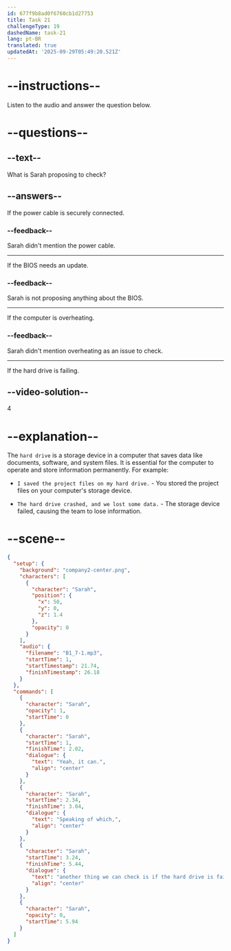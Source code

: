 ```yaml
---
id: 677f9b8ad0f6760cb1d27753
title: Task 21
challengeType: 19
dashedName: task-21
lang: pt-BR
translated: true
updatedAt: '2025-09-29T05:49:20.521Z'
---
```


<!-- (audio) Sarah: Yeah, it can. Speaking of which, another thing we can check is if the hard drive is failing. -->

# --instructions--

Listen to the audio and answer the question below.

# --questions--

## --text--

What is Sarah proposing to check?

## --answers--

If the power cable is securely connected.

### --feedback--

Sarah didn't mention the power cable.

---

If the BIOS needs an update.

### --feedback--

Sarah is not proposing anything about the BIOS.

---

If the computer is overheating.

### --feedback--

Sarah didn't mention overheating as an issue to check.

---

If the hard drive is failing.

## --video-solution--

4

# --explanation--

The `hard drive` is a storage device in a computer that saves data like documents, software, and system files. It is essential for the computer to operate and store information permanently. For example:

- `I saved the project files on my hard drive.` - You stored the project files on your computer's storage device.

- `The hard drive crashed, and we lost some data.` - The storage device failed, causing the team to lose information.

# --scene--

```json
{
  "setup": {
    "background": "company2-center.png",
    "characters": [
      {
        "character": "Sarah",
        "position": {
          "x": 50,
          "y": 0,
          "z": 1.4
        },
        "opacity": 0
      }
    ],
    "audio": {
      "filename": "B1_7-1.mp3",
      "startTime": 1,
      "startTimestamp": 21.74,
      "finishTimestamp": 26.18
    }
  },
  "commands": [
    {
      "character": "Sarah",
      "opacity": 1,
      "startTime": 0
    },
    {
      "character": "Sarah",
      "startTime": 1,
      "finishTime": 2.02,
      "dialogue": {
        "text": "Yeah, it can.",
        "align": "center"
      }
    },
    {
      "character": "Sarah",
      "startTime": 2.34,
      "finishTime": 3.04,
      "dialogue": {
        "text": "Speaking of which,",
        "align": "center"
      }
    },
    {
      "character": "Sarah",
      "startTime": 3.24,
      "finishTime": 5.44,
      "dialogue": {
        "text": "another thing we can check is if the hard drive is failing.",
        "align": "center"
      }
    },
    {
      "character": "Sarah",
      "opacity": 0,
      "startTime": 5.94
    }
  ]
}
```
